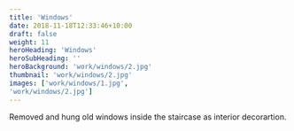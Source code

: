 ```yaml
---
title: 'Windows'
date: 2018-11-18T12:33:46+10:00
draft: false
weight: 11
heroHeading: 'Windows'
heroSubHeading: ''
heroBackground: 'work/windows/2.jpg'
thumbnail: 'work/windows/2.jpg'
images: ['work/windows/1.jpg', 
'work/windows/2.jpg']
---
```


Removed and hung old windows inside the staircase as interior decorartion.                                       
